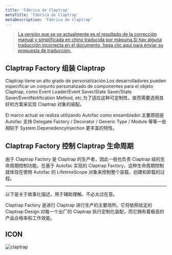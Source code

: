 ```yaml
---
title: 'Fábrica de Claptrap'
metaTitle: 'Fábrica de Claptrap'
metaDescription: 'Fábrica de Claptrap'
---
```


> [La versión que se ve actualmente es el resultado de la corrección manual y simplificada en chino traducida por máquina.Si hay alguna traducción incorrecta en el documento, haga clic aquí para enviar su propuesta de traducción.](https://crwd.in/newbeclaptrap)

## Claptrap Factory 组装 Claptrap

Claptrap tiene un alto grado de personalización.Los desarrolladores pueden especificar un conjunto personalizado de componentes para el objeto Claptrap, como Event Loader/Event Saver/State Saver/State Saver/EventNotification Method, etc.为了适应这种可定制性，故而需要选用良好的方案来实现 Claptrap 对象的装配。

El marco actual se realiza utilizando Autofac como ensamblador.主要原因是 Autofac 支持 Delegate Factory / Decorator / Generic Type / Module 等等一些相较于 System.DepenedencyInjection 更丰富的特性。

## Claptrap Factory 控制 Claptrap 生命周期

由于 Claptrap Factory 是 Claptrap 的生产者，因此一般也负责 Claptrap 级的生命周期控制功能。在基于 Autofac 实现的 Claptrap Factory，这种生命周期控制就体现在使用 Autofac 的 LifetimeScope 对象来控制整个装载、创建和卸载的过程。

---

以下是关于故事化描述，用于辅助理解。不必太过在意。

Claptrap Factory 是进行 Claptrap 进行生产的主要场所。它将依照给定的 Claptrap Design 对每一个出厂的 Claptrap 执行定制化装配，而它拥有着极高的产品合格率和工作效能。

## ICON

![claptrap](/images/claptrap_icons/claptrap_factory.svg)
